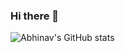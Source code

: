 ### Hi there 👋

<!--
**AbhinavX12/AbhinavX12** is a ✨ _special_ ✨ repository because its `README.md` (this file) appears on your GitHub profile.

Here are some ideas to get you started:

- 🔭 I’m currently working on ...
- 🌱 I’m currently learning ...
- 👯 I’m looking to collaborate on ...
- 🤔 I’m looking for help with ...
- 💬 Ask me about ...
- 📫 How to reach me: ...
- 😄 Pronouns: ...
- ⚡ Fun fact: ...
-->


![Abhinav's GitHub stats](https://github-readme-stats.vercel.app/api?username=AbhinavX12&count_private=true&theme=synthwave)

